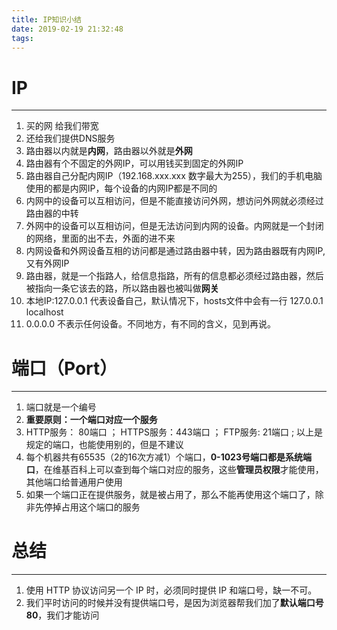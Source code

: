 ```yaml
---
title: IP知识小结
date: 2019-02-19 21:32:48
tags:
---
```

# IP
---
1. 买的网 给我们带宽  
2. 还给我们提供DNS服务  
3. 路由器以内就是**内网**，路由器以外就是**外网**  
4. 路由器有个不固定的外网IP，可以用钱买到固定的外网IP   
5. 路由器自己分配内网IP（192.168.xxx.xxx 数字最大为255），我们的手机电脑使用的都是内网IP，每个设备的内网IP都是不同的  
6. 内网中的设备可以互相访问，但是不能直接访问外网，想访问外网就必须经过路由器的中转  
7. 外网中的设备可以互相访问，但是无法访问到内网的设备。内网就是一个封闭的网络，里面的出不去，外面的进不来  
8. 内网设备和外网设备互相的访问都是通过路由器中转，因为路由器既有内网IP,又有外网IP  
9. 路由器，就是一个指路人，给信息指路，所有的信息都必须经过路由器，然后被指向一条它该去的路，所以路由器也被叫做**网关**  
10. 本地IP:127.0.0.1 代表设备自己，默认情况下，hosts文件中会有一行 127.0.0.1 localhost  
11. 0.0.0.0 不表示任何设备。不同地方，有不同的含义，见到再说。  

# 端口（Port）
---
1. 端口就是一个编号  
2. **重要原则：一个端口对应一个服务**  
3. HTTP服务： 80端口 ； HTTPS服务：443端口 ； FTP服务: 21端口 ; 以上是规定的端口，也能使用别的，但是不建议  
4. 每个机器共有65535（2的16次方减1）个端口，**0-1023号端口都是系统端口**，在维基百科上可以查到每个端口对应的服务，这些**管理员权限**才能使用，其他端口给普通用户使用  
5. 如果一个端口正在提供服务，就是被占用了，那么不能再使用这个端口了，除非先停掉占用这个端口的服务  


# 总结
---
1. 使用 HTTP 协议访问另一个 IP 时，必须同时提供 IP 和端口号，缺一不可。    
2. 我们平时访问的时候并没有提供端口号，是因为浏览器帮我们加了**默认端口号80**，我们才能访问  